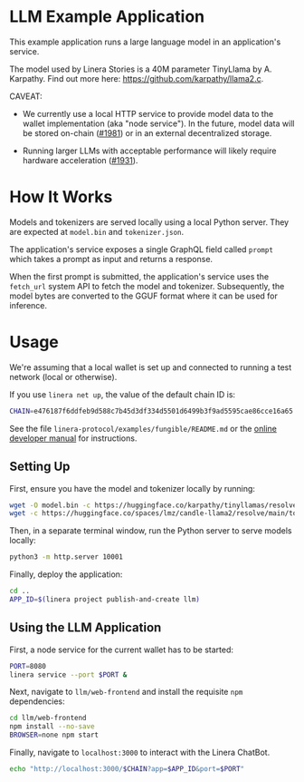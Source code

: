 <!-- cargo-rdme start -->

# LLM Example Application

This example application runs a large language model in an application's service.

The model used by Linera Stories is a 40M parameter TinyLlama by A. Karpathy. Find out more here: https://github.com/karpathy/llama2.c.

CAVEAT:

* We currently use a local HTTP service to provide model data to the wallet
  implementation (aka "node service"). In the future, model data will be stored on-chain
  ([#1981](https://github.com/linera-io/linera-protocol/issues/1981)) or in an external
  decentralized storage.

* Running larger LLMs with acceptable performance will likely require hardware acceleration ([#1931](https://github.com/linera-io/linera-protocol/issues/1931)).


# How It Works

Models and tokenizers are served locally using a local Python server. They are expected
at `model.bin` and `tokenizer.json`.

The application's service exposes a single GraphQL field called `prompt` which takes a prompt
as input and returns a response.

When the first prompt is submitted, the application's service uses the `fetch_url`
system API to fetch the model and tokenizer. Subsequently, the model bytes are converted
to the GGUF format where it can be used for inference.

# Usage

We're assuming that a local wallet is set up and connected to running a test network
(local or otherwise).

If you use `linera net up`, the value of the default chain ID is:
```bash
CHAIN=e476187f6ddfeb9d588c7b45d3df334d5501d6499b3f9ad5595cae86cce16a65
```

See the file `linera-protocol/examples/fungible/README.md` or the [online developer
manual](https://linera.dev) for instructions.

## Setting Up

First, ensure you have the model and tokenizer locally by running:

```bash
wget -O model.bin -c https://huggingface.co/karpathy/tinyllamas/resolve/main/stories42M.bin
wget -c https://huggingface.co/spaces/lmz/candle-llama2/resolve/main/tokenizer.json
```

Then, in a separate terminal window, run the Python server to serve models locally:
```bash
python3 -m http.server 10001
```

Finally, deploy the application:
```bash
cd ..
APP_ID=$(linera project publish-and-create llm)
```

## Using the LLM Application

First, a node service for the current wallet has to be started:

```bash
PORT=8080
linera service --port $PORT &
```

Next, navigate to `llm/web-frontend` and install the requisite `npm`
dependencies:

```bash
cd llm/web-frontend
npm install --no-save
BROWSER=none npm start
```

Finally, navigate to `localhost:3000` to interact with the Linera ChatBot.
```bash
echo "http://localhost:3000/$CHAIN?app=$APP_ID&port=$PORT"
```
 

<!-- cargo-rdme end -->
